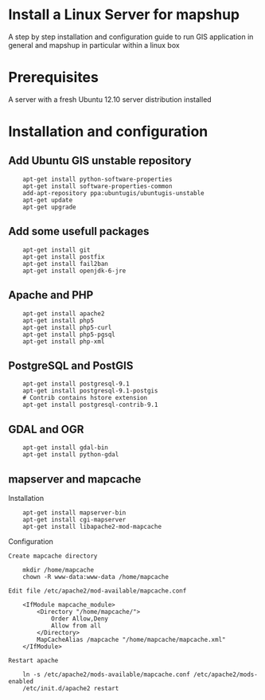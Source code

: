 Install a Linux Server for mapshup
==================================

A step by step installation and configuration guide to run GIS application in general and mapshup in particular within a linux box

Prerequisites
=============

A server with a fresh Ubuntu 12.10 server distribution installed

Installation and configuration
==============================

Add Ubuntu GIS unstable repository
----------------------------------

        apt-get install python-software-properties
        apt-get install software-properties-common
        add-apt-repository ppa:ubuntugis/ubuntugis-unstable
        apt-get update
        apt-get upgrade
    
Add some usefull packages
-------------------------

        apt-get install git
        apt-get install postfix
        apt-get install fail2ban
        apt-get install openjdk-6-jre
    
Apache and PHP
--------------

        apt-get install apache2
        apt-get install php5
        apt-get install php5-curl
        apt-get install php5-pgsql
        apt-get install php-xml

PostgreSQL and PostGIS
----------------------

        apt-get install postgresql-9.1
        apt-get install postgresql-9.1-postgis
        # Contrib contains hstore extension
        apt-get install postgresql-contrib-9.1
    
GDAL and OGR
------------

        apt-get install gdal-bin
        apt-get install python-gdal
    
mapserver and mapcache
----------------------

Installation

        apt-get install mapserver-bin
        apt-get install cgi-mapserver
        apt-get install libapache2-mod-mapcache
    
Configuration

    Create mapcache directory
    
        mkdir /home/mapcache
        chown -R www-data:www-data /home/mapcache
    
    Edit file /etc/apache2/mod-available/mapcache.conf
    
        <IfModule mapcache_module>
            <Directory "/home/mapcache/">
                Order Allow,Deny
                Allow from all
            </Directory>
            MapCacheAlias /mapcache "/home/mapcache/mapcache.xml"
        </IfModule>

    Restart apache
    
        ln -s /etc/apache2/mods-available/mapcache.conf /etc/apache2/mods-enabled
        /etc/init.d/apache2 restart
    
    

    
    
